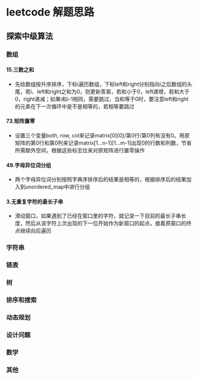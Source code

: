 # leetcode 解题思路

## 探索中级算法

### 数组

#### 15.三数之和

- 先给数组按升序排序，下标i遍历数组，下标left和right分别指向i之后数组的头尾，若i、left和right之和为0，则更新答案，若和小于0，left递增，若和大于0，right递减；如果i和i-1相同，需要跳过，当和等于0时，要注意left和right的元素在下一次循环中是不是相等的，若相等要跳过

#### 73.矩阵置零

- 设置三个变量both, row, col来记录matrix[0][0]/第0行/第0列有没有0。用原矩阵的第0行和第0列来记录matrix[1...n-1][1...m-1]出现0的行数和列数，节省所需额外空间，根据这些标志位来对原矩阵进行置零操作

#### 49.字母异位词分组

- 两个字母异位词分别按照字典序排序后的结果是相等的，根据排序后的结果加入到unordered_map中进行分组

#### 3.无重复字符的最长子串

- 滑动窗口，如果遇到了已经在窗口里的字符，就记录一下目前的最长子串长度，然后从该字符上次出现的下一位开始作为新窗口的起点，接着原窗口的终点继续向后遍历

### 字符串

### 链表

### 树

### 排序和搜索

### 动态规划

### 设计问题

### 数学

### 其他
